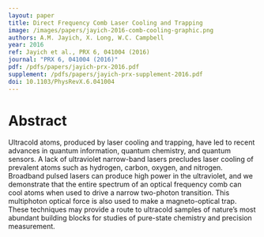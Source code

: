 ```yaml
---
layout: paper
title: Direct Frequency Comb Laser Cooling and Trapping
image: /images/papers/jayich-2016-comb-cooling-graphic.png
authors: A.M. Jayich, X. Long, W.C. Campbell
year: 2016
ref: Jayich et al., PRX 6, 041004 (2016)
journal: "PRX 6, 041004 (2016)"
pdf: /pdfs/papers/jayich-prx-2016.pdf
supplement: /pdfs/papers/jayich-prx-supplement-2016.pdf
doi: 10.1103/PhysRevX.6.041004
---
```


# Abstract

Ultracold atoms, produced by laser cooling and trapping, have led to recent advances in quantum information, quantum chemistry, and quantum sensors. A lack of ultraviolet narrow-band lasers precludes laser cooling of prevalent atoms such as hydrogen, carbon, oxygen, and nitrogen. Broadband pulsed lasers can produce high power in the ultraviolet, and we demonstrate that the entire spectrum of an optical frequency comb can cool atoms when used to drive a narrow two-photon transition. This multiphoton optical force is also used to make a magneto-optical trap. These techniques may provide a route to ultracold samples of nature’s most abundant building blocks for studies of pure-state chemistry and precision measurement.
